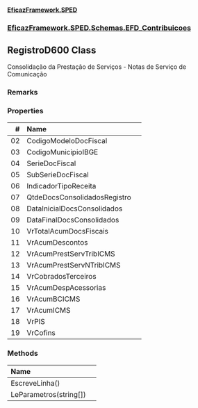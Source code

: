 #### [EficazFramework.SPED](EficazFrameworkSPED.md 'EficazFramework SPED')
### [EficazFramework.SPED.Schemas.EFD_Contribuicoes](EficazFramework.SPED.Schemas.EFD_Contribuicoes.md 'EficazFramework.SPED.Schemas.EFD_Contribuicoes')

## RegistroD600 Class

Consolidação da Prestação de Serviços - Notas de Serviço de Comunicação

### Remarks
### Properties

| # | Name | |
| ---: | :--- | :--- |
| 02 | CodigoModeloDocFiscal |  |
| 03 | CodigoMunicipioIBGE |  |
| 04 | SerieDocFiscal |  |
| 05 | SubSerieDocFiscal |  |
| 06 | IndicadorTipoReceita |  |
| 07 | QtdeDocsConsolidadosRegistro |  |
| 08 | DataInicialDocsConsolidados |  |
| 09 | DataFinalDocsConsolidados |  |
| 10 | VrTotalAcumDocsFiscais |  |
| 11 | VrAcumDescontos |  |
| 12 | VrAcumPrestServTribICMS |  |
| 13 | VrAcumPrestServNTribICMS |  |
| 14 | VrCobradosTerceiros |  |
| 15 | VrAcumDespAcessorias |  |
| 16 | VrAcumBCICMS |  |
| 17 | VrAcumICMS |  |
| 18 | VrPIS |  |
| 19 | VrCofins |  |
### Methods

| Name | |
| :--- | :--- |
| EscreveLinha() |  |
| LeParametros(string[]) |  |
